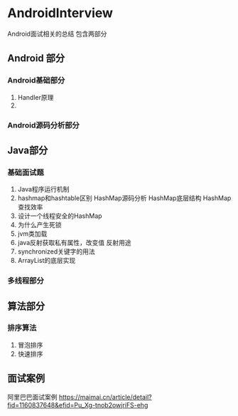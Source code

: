 # AndroidInterview
Android面试相关的总结
包含两部分  
## Android 部分 

### Android基础部分 
1. Handler原理
2. 
### Android源码分析部分 



## Java部分 
### 基础面试题 
1. Java程序运行机制
2. hashmap和hashtable区别  HashMap源码分析  HashMap底层结构 HashMap查找效率
3. 设计一个线程安全的HashMap
4. 为什么产生死锁
5. jvm类加载
6. java反射获取私有属性，改变值 反射用途
7. synchronized关键字的用法
8. ArrayList的底层实现

### 多线程部分 

## 算法部分
### 排序算法
1. 冒泡排序
2. 快速排序 


## 面试案例

阿里巴巴面试案例 https://maimai.cn/article/detail?fid=1160837648&efid=Pu_Xg-tnob2owjriFS-ehg



